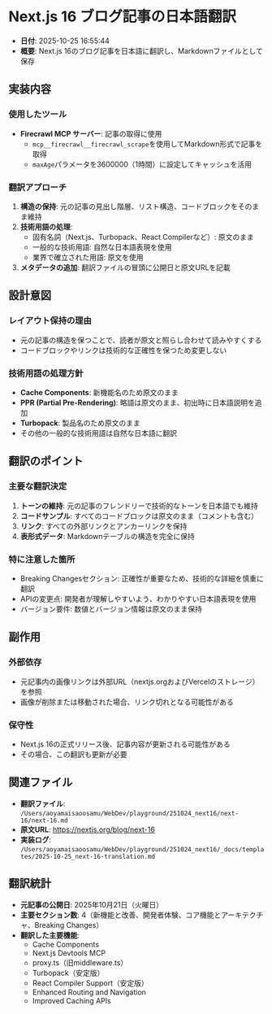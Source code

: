 # Next.js 16 ブログ記事の日本語翻訳

- **日付**: 2025-10-25 16:55:44
- **概要**: Next.js 16のブログ記事を日本語に翻訳し、Markdownファイルとして保存

## 実装内容

### 使用したツール

- **Firecrawl MCP サーバー**: 記事の取得に使用
  - `mcp__firecrawl__firecrawl_scrape`を使用してMarkdown形式で記事を取得
  - `maxAge`パラメータを3600000（1時間）に設定してキャッシュを活用

### 翻訳アプローチ

1. **構造の保持**: 元の記事の見出し階層、リスト構造、コードブロックをそのまま維持
2. **技術用語の処理**:
   - 固有名詞（Next.js、Turbopack、React Compilerなど）: 原文のまま
   - 一般的な技術用語: 自然な日本語表現を使用
   - 業界で確立された用語: 原文を使用
3. **メタデータの追加**: 翻訳ファイルの冒頭に公開日と原文URLを記載

## 設計意図

### レイアウト保持の理由

- 元の記事の構造を保つことで、読者が原文と照らし合わせて読みやすくする
- コードブロックやリンクは技術的な正確性を保つため変更しない

### 技術用語の処理方針

- **Cache Components**: 新機能名のため原文のまま
- **PPR (Partial Pre-Rendering)**: 略語は原文のまま、初出時に日本語説明を追加
- **Turbopack**: 製品名のため原文のまま
- その他の一般的な技術用語は自然な日本語に翻訳

## 翻訳のポイント

### 主要な翻訳決定

1. **トーンの維持**: 元の記事のフレンドリーで技術的なトーンを日本語でも維持
2. **コードサンプル**: すべてのコードブロックは原文のまま（コメントも含む）
3. **リンク**: すべての外部リンクとアンカーリンクを保持
4. **表形式データ**: Markdownテーブルの構造を完全に保持

### 特に注意した箇所

- Breaking Changesセクション: 正確性が重要なため、技術的な詳細を慎重に翻訳
- APIの変更点: 開発者が理解しやすいよう、わかりやすい日本語表現を使用
- バージョン要件: 数値とバージョン情報は原文のまま保持

## 副作用

### 外部依存

- 元記事内の画像リンクは外部URL（nextjs.orgおよびVercelのストレージ）を参照
- 画像が削除または移動された場合、リンク切れとなる可能性がある

### 保守性

- Next.js 16の正式リリース後、記事内容が更新される可能性がある
- その場合、この翻訳も更新が必要

## 関連ファイル

- **翻訳ファイル**: `/Users/aoyamaisaoosamu/WebDev/playground/251024_next16/next-16/next-16.md`
- **原文URL**: https://nextjs.org/blog/next-16
- **実装ログ**: `/Users/aoyamaisaoosamu/WebDev/playground/251024_next16/_docs/templates/2025-10-25_next-16-translation.md`

## 翻訳統計

- **元記事の公開日**: 2025年10月21日（火曜日）
- **主要セクション数**: 4（新機能と改善、開発者体験、コア機能とアーキテクチャ、Breaking Changes）
- **翻訳した主要機能**:
  - Cache Components
  - Next.js Devtools MCP
  - proxy.ts（旧middleware.ts）
  - Turbopack（安定版）
  - React Compiler Support（安定版）
  - Enhanced Routing and Navigation
  - Improved Caching APIs
